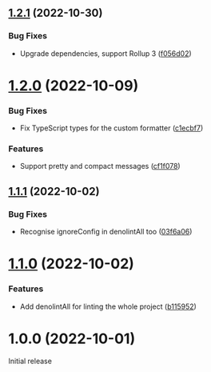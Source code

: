 ## [1.2.1](https://github.com/prantlf/rollup-plugin-denolint/compare/v1.2.0...v1.2.1) (2022-10-30)


### Bug Fixes

* Upgrade dependencies, support Rollup 3 ([f056d02](https://github.com/prantlf/rollup-plugin-denolint/commit/f056d02b4d2f64a188b0f6530d026b980820a950))

# [1.2.0](https://github.com/prantlf/rollup-plugin-denolint/compare/v1.1.1...v1.2.0) (2022-10-09)


### Bug Fixes

* Fix TypeScript types for the custom formatter ([c1ecbf7](https://github.com/prantlf/rollup-plugin-denolint/commit/c1ecbf7473bd3271eaab30373859bce439944f90))


### Features

* Support pretty and compact messages ([cf1f078](https://github.com/prantlf/rollup-plugin-denolint/commit/cf1f078820bb03cbd2207b323d6c30667bf0d4c3))

## [1.1.1](https://github.com/prantlf/rollup-plugin-denolint/compare/v1.1.0...v1.1.1) (2022-10-02)


### Bug Fixes

* Recognise ignoreConfig in denolintAll too ([03f6a06](https://github.com/prantlf/rollup-plugin-denolint/commit/03f6a0686ec414e18ebdf8daac21bbb76cbd6fdd))

# [1.1.0](https://github.com/prantlf/rollup-plugin-denolint/compare/v1.0.0...v1.1.0) (2022-10-02)


### Features

* Add denolintAll for linting the whole project ([b115952](https://github.com/prantlf/rollup-plugin-denolint/commit/b115952382871b94a1252943854fc7ee8baf029e))

# 1.0.0 (2022-10-01)

Initial release
